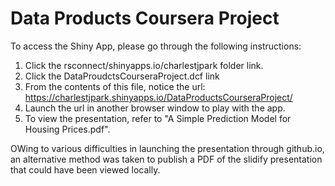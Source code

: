 # Data Products Coursera Project

To access the Shiny App, please go through the following instructions:

1. Click the rsconnect/shinyapps.io/charlestjpark folder link. 
2. Click the DataProudctsCourseraProject.dcf link 
3. From the contents of this file, notice the url: https://charlestjpark.shinyapps.io/DataProductsCourseraProject/
4. Launch the url in another browser window to play with the app. 
5. To view the presentation, refer to "A Simple Prediction Model for Housing Prices.pdf". 

OWing to various difficulties in launching the presentation through github.io, an alternative method was taken to 
publish a PDF of the slidify presentation that could have been viewed locally. 